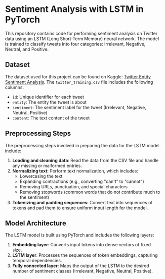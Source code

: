 # Sentiment Analysis with LSTM in PyTorch

This repository contains code for performing sentiment analysis on Twitter data using an LSTM (Long Short-Term Memory) neural network. The model is trained to classify tweets into four categories: Irrelevant, Negative, Neutral, and Positive.

## Dataset

The dataset used for this project can be found on Kaggle: [Twitter Entity Sentiment Analysis](https://www.kaggle.com/datasets/jp797498e/twitter-entity-sentiment-analysis). The `twitter_training.csv` file includes the following columns:
- `id`: Unique identifier for each tweet
- `entity`: The entity the tweet is about
- `sentiment`: The sentiment label for the tweet (Irrelevant, Negative, Neutral, Positive)
- `content`: The text content of the tweet

## Preprocessing Steps

The preprocessing steps involved in preparing the data for the LSTM model include:

1. **Loading and cleaning data**: Read the data from the CSV file and handle any missing or malformed entries.
2. **Normalizing text**: Perform text normalization, which includes:
   - Lowercasing the text
   - Expanding contractions (e.g., converting "can't" to "cannot")
   - Removing URLs, punctuation, and special characters
   - Removing stopwords (common words that do not contribute much to the sentiment)
3. **Tokenizing and padding sequences**: Convert text into sequences of tokens and pad them to ensure uniform input length for the model.

## Model Architecture

The LSTM model is built using PyTorch and includes the following layers:

1. **Embedding layer**: Converts input tokens into dense vectors of fixed size.
2. **LSTM layer**: Processes the sequences of token embeddings, capturing temporal dependencies.
3. **Fully connected layer**: Maps the output of the LSTM to the desired number of sentiment classes (Irrelevant, Negative, Neutral, Positive).
